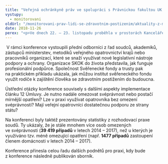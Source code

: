 ```yaml
---
title: "Veřejná ochránkyně práv ve spolupráci s Právnickou fakultou UK pořádala konferenci „Praktická implementace článku 12 Úmluvy o právech osob se zdravotním postižením“"
vystupy:
  - monitorovani
oldUrl: "/monitorovani-prav-lidi-se-zdravotnim-postizenim/aktuality-z-monitorovani/aktuality-z-monitorovani-2018/verejna-ochrankyne-prav-ve-spolupraci-s-pravnickou-fakultou-uk-poradala-konferenci-prakt/"
date: 2018-11-26
perex: "<p>Ve dnech 22. – 23. listopadu proběhla v prostorách Kanceláře veřejného ochránce práv konference, která mimo jiné ukázala, že soudy i nadále ve velkém omezují svéprávnost lidí se zdravotním postižením.</p>"
---
```


<!-- imported from the old website -->

<p> V rámci konference vystoupili přední odborníci z řad soudců, akademiků, zástupců ministerstev, metodiků veřejného opatrovnictví krajů nebo pracovníků organizací, které se snaží využívat nové legislativní nástroje podpory a ochrany. Organizace SKOK do života představila, jak funguje profesionální podpůrce. Společnost Svěřenecké fondy a trusty pak na praktickém příkladu ukázala, jak můžou institut svěřeneckého fondu využít rodiče k zajištění člověka se zdravotním postižením do budoucna.   </p><p>Ústřední otázky konference souvisely s dalšími aspekty implementace článku 12 Úmluvy. Je nutno nadále omezovat svéprávnost nebo postačí mírnější opatření? Lze v praxi využívat opatrovníka bez omezení svéprávnosti? Mají veřejní opatrovníci dostatečnou podporu ze strany státu?  </p><p>Na konferenci byly taktéž prezentovány statistiky z rozhodovací praxe soudů. Ty ukázaly, že je stále mnohem více osob omezených ve svéprávnosti (<b>39 419 případů</b> v letech 2014 – 2017), než u kterých je využíváno tzv. méně omezující opatření (např. <b>1477 případů</b> zastoupení členem domácnosti v letech 2014 – 2017).</p><p> Konference přinesla celou řadu dalších podnětů pro praxi, kdy bude z konference následně publikován sborník.</p>

